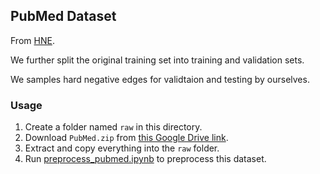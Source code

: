 ## PubMed Dataset

From [HNE](https://github.com/yangji9181/HNE).

We further split the original training set into training and validation sets.

We samples hard negative edges for validtaion and testing by ourselves.

### Usage

1. Create a folder named `raw` in this directory.
2. Download `PubMed.zip` from [this Google Drive link](https://drive.google.com/drive/folders/1Pkbl2wkwAXVRYrUWKpa1C4YQdjl_oIu2).
3. Extract and copy everything into the `raw` folder.
4. Run [preprocess_pubmed.ipynb](/preprocess_pubmed.ipynb) to preprocess this dataset.
